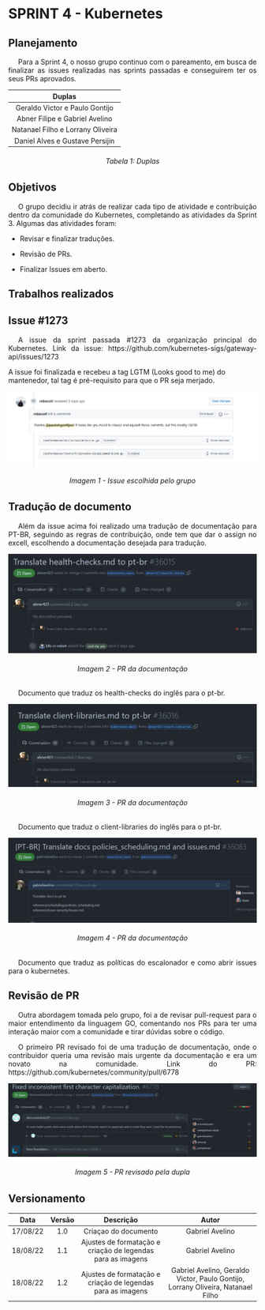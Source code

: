 # SPRINT 4 - Kubernetes

## Planejamento

<p style="text-indent: 20px; text-align: justify">
Para a Sprint 4, o nosso grupo continuo com o pareamento, em busca de finalizar as issues realizadas nas sprints passadas e conseguirem ter os seus PRs aprovados. 
</p>

<center>

|Duplas|
|:-:|
| Geraldo Victor e Paulo Gontijo|
| Abner Filipe e Gabriel Avelino|
| Natanael Filho e Lorrany Oliveira|
| Daniel Alves e Gustave Persijin|

</center>
<h6 align = "center">Tabela 1: Duplas</h6>

## Objetivos

<p style="text-indent: 20px; text-align: justify">
O grupo decidiu ir atrás de realizar cada tipo de atividade e contribuição dentro da comunidade do Kubernetes, completando as atividades da Sprint 3. Algumas das atividades foram:
 
- Revisar e finalizar traduções.
    
- Revisão de PRs.

- Finalizar Issues em aberto.

</p>


## Trabalhos realizados


## <a>Issue #1273</a>

<p style="text-indent: 20px; text-align: justify">
 A issue da sprint passada <a>#1273 </a> da organização principal do <a>Kubernetes</a>. Link da issue: 
 <a>https://github.com/kubernetes-sigs/gateway-api/issues/1273 </a>

A issue foi finalizada e recebeu a tag <a>LGTM (Looks good to me)</a>  do mantenedor, tal tag é pré-requisito para que o PR seja merjado.

</p>

<center>

![imagem1](assets/img/prPaulo4.jpg)

<h6 align = "center">Imagem 1 - Issue escolhida pelo grupo</h6>

</center>

## Tradução de documento

<p style="text-indent: 20px; text-align: justify">
Além da issue acima foi realizado uma tradução de documentação para PT-BR, seguindo as regras de contribuição, onde tem que dar o assign no excell, escolhendo a documentação desejada para tradução.
</p>

<center>

![img2](assets/img/prAbner41.jpg)

<h6 align = "center">Imagem 2 - PR da documentação </h6>

</center>

<p style="text-indent: 20px; text-align: justify">
Documento que traduz os health-checks do inglês para o pt-br.
</p>

<center>

![img3](assets/img/prAbner42.jpg)

<h6 align = "center">Imagem 3 - PR da documentação </h6>

</center>

<p style="text-indent: 20px; text-align: justify">
Documento que traduz o client-libraries do inglês para o pt-br.
</p>

<center>

![img3](assets/img/prGabriel4.jpg)

<h6 align = "center">Imagem 4 - PR da documentação </h6>

</center>

<p style="text-indent: 20px; text-align: justify">
Documento que traduz as políticas do escalonador e como abrir issues para o kubernetes.
</p>

## <a>Revisão de PR </a>

<p style="text-indent: 20px; text-align: justify">
Outra abordagem tomada pelo grupo, foi a de revisar pull-request para o maior entendimento da linguagem GO, comentando nos PRs para ter uma interação maior com a comunidade e tirar dúvidas sobre o código.
</p>

<p style="text-indent: 20px; text-align: justify">
O primeiro PR revisado foi de uma tradução de documentação, onde o contribuidor queria uma revisão mais urgente da documentação e era um novato na comunidade. Link do PR: <a>https://github.com/kubernetes/community/pull/6778</a>
</p>

<center>

![img2](assets/img/rprGabriel4.jpg)

<h6 align = "center">Imagem 5 - PR revisado pela dupla</h6>

</center>

## Versionamento

|Data|Versão|Descrição|Autor|
|:--:|:--:|:--:|:--:|
|17/08/22|1.0|Criaçao do documento|Gabriel Avelino|
|18/08/22|1.1|Ajustes de formatação e criação de legendas para as imagens| Gabriel Avelino |
|18/08/22|1.2|Ajustes de formatação e criação de legendas para as imagens| Gabriel Avelino, Geraldo Victor, Paulo Gontijo, Lorrany Oliveira, Natanael Filho |